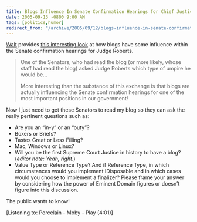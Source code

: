 ```yaml
---
title: Blogs Influence In Senate Confirmation Hearings for Chief Justice
date: 2005-09-13 -0800 9:00 AM
tags: [politics,humor]
redirect_from: "/archive/2005/09/12/blogs-influence-in-senate-confirmation-hearings-for-chief-justice.aspx/"
---
```


[Walt](http://spaces.msn.com/members/waltimate/) provides [this
interesting
look](http://spaces.msn.com/members/waltimate/Blog/cns!1pCvw_V_FwCgTXneX4GXlXLw!460.entry)
at how blogs have some influence within the Senate confirmation hearings
for Judge Roberts.

> One of the Senators, who had read the blog (or more likely, whose
> staff had read the blog) asked Judge Roberts which type of umpire he
> would be...
>
> More interesting than the substance of this exchange is that blogs are
> actually influencing the Senate confirmation hearings for one of the
> most important positions in our government!

Now I just need to get these Senators to read my blog so they can ask
the really pertinent questions such as:

-   Are you an “in-y” or an “outy”?
-   Boxers or Briefs?
-   Tastes Great or Less Filling?
-   Mac, Windows or Linux?
-   Will you be the first Supreme Court Justice in history to have a
    blog? (*editor note: Yeah, right.*)
-   Value Type or Reference Type? And if Reference Type, in which
    circumstances would you implement IDisposable and in which cases
    would you choose to implement a finalizer? Please frame your answer
    by considering how the power of Eminent Domain figures or doesn’t
    figure into this discussion.

The public wants to know!

[Listening to: Porcelain - Moby - Play (4:01)]

